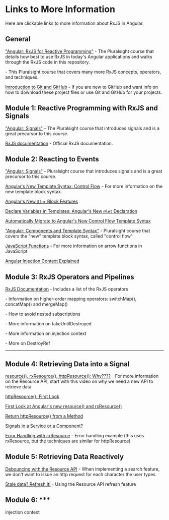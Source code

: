 # Links to More Information

Here are clickable links to more information about RxJS in Angular.

## General
["Angular: RxJS for Reactive Programming"]() - The Pluralsight course that details how best to use RxJS in today's Angular applications and walks through the RxJS code in this repository.

[]() - This Pluralsight course that covers many more RxJS concepts, operators, and techniques.

[Introduction to Git and GitHub](https://youtu.be/pICJdbC7j0Q) - If you are new to GitHub and want info on how to download these project files or use Git and GitHub for your projects.

## Module 1: Reactive Programming with RxJS and Signals
["Angular: Signals"](https://www.pluralsight.com/library/courses/angular-signals) - The Pluralsight course that introduces signals and is a great precursor to this course.

[RxJS documentation](https://rxjs-dev.firebaseapp.com/) - Official RxJS documentation.

## Module 2: Reacting to Events

["Angular: Signals"](https://www.pluralsight.com/library/courses/angular-signals) - Pluralsight course that introduces signals and is a great precursor to this course.

[Angular's New Template Syntax: Control Flow](https://youtu.be/j9VTGRGyE-o) - For more information on the new template block syntax.

[Angular's New `@for` Block Features](https://youtu.be/ooHPDCLMyXs)

[Declare Variables in Templates: Angular's New `@let` Declaration](https://youtu.be/tIi9304sjEI)

[Automatically Migrate to Angular's New Control Flow Template Syntax](https://youtu.be/fkAFHMhjJsQ)

["Angular: Components and Template Syntax"]() - Pluralsight course that covers the "new" template block syntax, called "control flow"

[JavaScript Functions](https://youtu.be/j8oAbRAlcyE) - For more information on arrow functions in JavaScript

[Angular Injection Context Explained](https://youtu.be/rsLW9znsp4E)

## Module 3: RxJS Operators and Pipelines

[RxJS Documentation](https://rxjs.dev/api) - Includes a list of the RxJS operators

[]() - Information on higher-order mapping operators: switchMap(), concatMap() and mergeMap()

[]() - How to avoid nested subscriptions

[]() - More information on takeUntilDestroyed

[]() - More information on injection context

[]() - More on DestroyRef

***


## Module 4: Retrieving Data into a Signal

[resource(), rxResource(), httpResource(): Why????](https://youtu.be/YHZkiUbbeOg) - For more information on the Resource API, start with this video on why we need a new API to retrieve data

[httpResource(): First Look](https://youtu.be/DefmIyp3Uho)

[First Look at Angular's new resource() and rxResource()](https://youtu.be/_KyCmpMlVTc)

[Return httpResource() from a Method](https://youtu.be/4VhiNK_9QIY) 

[Signals in a Service or a Component?](https://youtu.be/xtxBMcEMcxU)

[Error Handling with rxResource](https://youtu.be/T7DPGCSmQes) - Error handling example (this uses rxResource, but the techniques are similar for httpResource)

## Module 5: Retrieving Data Reactively

[Debouncing with the Resource API](https://youtu.be/5A1I6rpe8UA) - When implementing a search feature, we don't want to issue an http request for each character the user types.

[Stale data? Refresh it!](https://youtu.be/sY4ofhfQ_pk) - Using the Resource API refresh feature

## Module 6: ***

injection context
